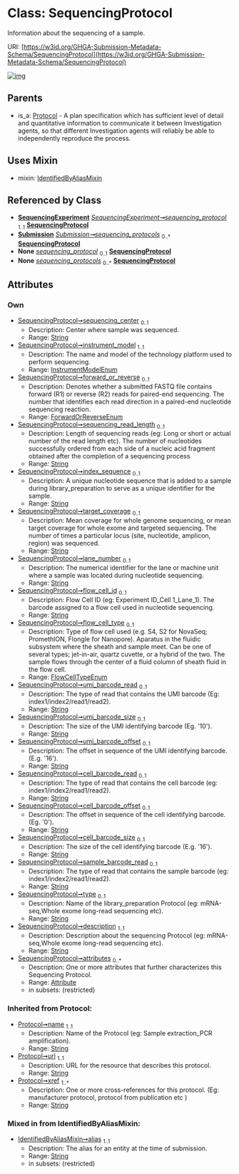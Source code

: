 
# Class: SequencingProtocol


Information about the sequencing of a sample.

URI: [https://w3id.org/GHGA-Submission-Metadata-Schema/SequencingProtocol](https://w3id.org/GHGA-Submission-Metadata-Schema/SequencingProtocol)


[![img](https://yuml.me/diagram/nofunky;dir:TB/class/[Submission],[Attribute]<attributes%200..*-++[SequencingProtocol&#124;sequencing_center:string%20%3F;instrument_model:InstrumentModelEnum;forward_or_reverse:ForwardOrReverseEnum%20%3F;sequencing_read_length:string%20%3F;index_sequence:string%20%3F;target_coverage:string%20%3F;lane_number:string%20%3F;flow_cell_id:string%20%3F;flow_cell_type:FlowCellTypeEnum%20%3F;umi_barcode_read:string%20%3F;umi_barcode_size:string%20%3F;umi_barcode_offset:string%20%3F;cell_barcode_read:string%20%3F;cell_barcode_offset:string%20%3F;cell_barcode_size:string%20%3F;sample_barcode_read:string%20%3F;type:string%20%3F;description:string;alias:string;name(i):string;url(i):string;xref(i):string%20%2B],[SequencingExperiment]-%20sequencing_protocol%201..1>[SequencingProtocol],[Submission]++-%20sequencing_protocols%200..*>[SequencingProtocol],[SequencingExperiment]-%20sequencing_protocol(i)%200..1>[SequencingProtocol],[Submission]-%20sequencing_protocols(i)%200..*>[SequencingProtocol],[SequencingProtocol]uses%20-.->[IdentifiedByAliasMixin],[Protocol]^-[SequencingProtocol],[SequencingExperiment],[Protocol],[IdentifiedByAliasMixin],[Attribute])](https://yuml.me/diagram/nofunky;dir:TB/class/[Submission],[Attribute]<attributes%200..*-++[SequencingProtocol&#124;sequencing_center:string%20%3F;instrument_model:InstrumentModelEnum;forward_or_reverse:ForwardOrReverseEnum%20%3F;sequencing_read_length:string%20%3F;index_sequence:string%20%3F;target_coverage:string%20%3F;lane_number:string%20%3F;flow_cell_id:string%20%3F;flow_cell_type:FlowCellTypeEnum%20%3F;umi_barcode_read:string%20%3F;umi_barcode_size:string%20%3F;umi_barcode_offset:string%20%3F;cell_barcode_read:string%20%3F;cell_barcode_offset:string%20%3F;cell_barcode_size:string%20%3F;sample_barcode_read:string%20%3F;type:string%20%3F;description:string;alias:string;name(i):string;url(i):string;xref(i):string%20%2B],[SequencingExperiment]-%20sequencing_protocol%201..1>[SequencingProtocol],[Submission]++-%20sequencing_protocols%200..*>[SequencingProtocol],[SequencingExperiment]-%20sequencing_protocol(i)%200..1>[SequencingProtocol],[Submission]-%20sequencing_protocols(i)%200..*>[SequencingProtocol],[SequencingProtocol]uses%20-.->[IdentifiedByAliasMixin],[Protocol]^-[SequencingProtocol],[SequencingExperiment],[Protocol],[IdentifiedByAliasMixin],[Attribute])

## Parents

 *  is_a: [Protocol](Protocol.md) - A plan specification which has sufficient level of detail and quantitative information to communicate it between Investigation agents, so that different Investigation agents will reliably be able to independently reproduce the process.

## Uses Mixin

 *  mixin: [IdentifiedByAliasMixin](IdentifiedByAliasMixin.md)

## Referenced by Class

 *  **[SequencingExperiment](SequencingExperiment.md)** *[SequencingExperiment➞sequencing_protocol](SequencingExperiment_sequencing_protocol.md)*  <sub>1..1</sub>  **[SequencingProtocol](SequencingProtocol.md)**
 *  **[Submission](Submission.md)** *[Submission➞sequencing_protocols](Submission_sequencing_protocols.md)*  <sub>0..\*</sub>  **[SequencingProtocol](SequencingProtocol.md)**
 *  **None** *[sequencing_protocol](sequencing_protocol.md)*  <sub>0..1</sub>  **[SequencingProtocol](SequencingProtocol.md)**
 *  **None** *[sequencing_protocols](sequencing_protocols.md)*  <sub>0..\*</sub>  **[SequencingProtocol](SequencingProtocol.md)**

## Attributes


### Own

 * [SequencingProtocol➞sequencing_center](SequencingProtocol_sequencing_center.md)  <sub>0..1</sub>
     * Description: Center where sample was sequenced.
     * Range: [String](types/String.md)
 * [SequencingProtocol➞instrument_model](SequencingProtocol_instrument_model.md)  <sub>1..1</sub>
     * Description: The name and model of the technology platform used to perform sequencing.
     * Range: [InstrumentModelEnum](InstrumentModelEnum.md)
 * [SequencingProtocol➞forward_or_reverse](SequencingProtocol_forward_or_reverse.md)  <sub>0..1</sub>
     * Description: Denotes whether a submitted FASTQ file contains forward (R1) or reverse (R2) reads for paired-end sequencing. The number that identifies each read direction in a paired-end nucleotide sequencing reaction.
     * Range: [ForwardOrReverseEnum](ForwardOrReverseEnum.md)
 * [SequencingProtocol➞sequencing_read_length](SequencingProtocol_sequencing_read_length.md)  <sub>0..1</sub>
     * Description: Length of sequencing reads (eg: Long or short or actual number of the read length etc). The number of nucleotides successfully ordered from each side of a nucleic acid fragment obtained after the completion of a sequencing process
     * Range: [String](types/String.md)
 * [SequencingProtocol➞index_sequence](SequencingProtocol_index_sequence.md)  <sub>0..1</sub>
     * Description: A unique nucleotide sequence that is added to a sample during library_preparation to serve as a unique identifier for the sample.
     * Range: [String](types/String.md)
 * [SequencingProtocol➞target_coverage](SequencingProtocol_target_coverage.md)  <sub>0..1</sub>
     * Description: Mean coverage for whole genome sequencing, or mean target coverage for whole exome and targeted sequencing. The number of times a particular locus (site, nucleotide, amplicon, region) was sequenced.
     * Range: [String](types/String.md)
 * [SequencingProtocol➞lane_number](SequencingProtocol_lane_number.md)  <sub>0..1</sub>
     * Description: The numerical identifier for the lane or machine unit where a sample was located during nucleotide sequencing.
     * Range: [String](types/String.md)
 * [SequencingProtocol➞flow_cell_id](SequencingProtocol_flow_cell_id.md)  <sub>0..1</sub>
     * Description: Flow Cell ID (eg: Experiment ID_Cell 1_Lane_1). The barcode assigned to a flow cell used in nucleotide sequencing.
     * Range: [String](types/String.md)
 * [SequencingProtocol➞flow_cell_type](SequencingProtocol_flow_cell_type.md)  <sub>0..1</sub>
     * Description: Type of flow cell used (e.g. S4, S2 for NovaSeq; PromethION, Flongle for Nanopore). Aparatus in the fluidic subsystem where the sheath and sample meet. Can be one of several types; jet-in-air, quartz cuvette, or a hybrid of the two. The sample flows through the center of a fluid column of sheath fluid in the flow cell.
     * Range: [FlowCellTypeEnum](FlowCellTypeEnum.md)
 * [SequencingProtocol➞umi_barcode_read](SequencingProtocol_umi_barcode_read.md)  <sub>0..1</sub>
     * Description: The type of read that contains the UMI barcode (Eg: index1/index2/read1/read2).
     * Range: [String](types/String.md)
 * [SequencingProtocol➞umi_barcode_size](SequencingProtocol_umi_barcode_size.md)  <sub>0..1</sub>
     * Description: The size of the UMI identifying barcode (Eg. '10').
     * Range: [String](types/String.md)
 * [SequencingProtocol➞umi_barcode_offset](SequencingProtocol_umi_barcode_offset.md)  <sub>0..1</sub>
     * Description: The offset in sequence of the UMI identifying barcode. (E.g. '16').
     * Range: [String](types/String.md)
 * [SequencingProtocol➞cell_barcode_read](SequencingProtocol_cell_barcode_read.md)  <sub>0..1</sub>
     * Description: The type of read that contains the cell barcode (eg: index1/index2/read1/read2).
     * Range: [String](types/String.md)
 * [SequencingProtocol➞cell_barcode_offset](SequencingProtocol_cell_barcode_offset.md)  <sub>0..1</sub>
     * Description: The offset in sequence of the cell identifying barcode. (Eg. '0').
     * Range: [String](types/String.md)
 * [SequencingProtocol➞cell_barcode_size](SequencingProtocol_cell_barcode_size.md)  <sub>0..1</sub>
     * Description: The size of the cell identifying barcode (E.g. '16').
     * Range: [String](types/String.md)
 * [SequencingProtocol➞sample_barcode_read](SequencingProtocol_sample_barcode_read.md)  <sub>0..1</sub>
     * Description: The type of read that contains the sample barcode (eg: index1/index2/read1/read2).
     * Range: [String](types/String.md)
 * [SequencingProtocol➞type](SequencingProtocol_type.md)  <sub>0..1</sub>
     * Description: Name of the library_preparation Protocol (eg: mRNA-seq,Whole exome long-read sequencing etc).
     * Range: [String](types/String.md)
 * [SequencingProtocol➞description](SequencingProtocol_description.md)  <sub>1..1</sub>
     * Description: Description about the sequencing Protocol (eg: mRNA-seq,Whole exome long-read sequencing etc).
     * Range: [String](types/String.md)
 * [SequencingProtocol➞attributes](SequencingProtocol_attributes.md)  <sub>0..\*</sub>
     * Description: One or more attributes that further characterizes this Sequencing Protocol.
     * Range: [Attribute](Attribute.md)
     * in subsets: (restricted)

### Inherited from Protocol:

 * [Protocol➞name](Protocol_name.md)  <sub>1..1</sub>
     * Description: Name of the Protocol (eg: Sample extraction_PCR amplification).
     * Range: [String](types/String.md)
 * [Protocol➞url](Protocol_url.md)  <sub>1..1</sub>
     * Description: URL for the resource that describes this protocol.
     * Range: [String](types/String.md)
 * [Protocol➞xref](Protocol_xref.md)  <sub>1..\*</sub>
     * Description: One or more cross-references for this protocol.  (Eg: manufacturer protocol, protocol from publication etc )
     * Range: [String](types/String.md)

### Mixed in from IdentifiedByAliasMixin:

 * [IdentifiedByAliasMixin➞alias](IdentifiedByAliasMixin_alias.md)  <sub>1..1</sub>
     * Description: The alias for an entity at the time of submission.
     * Range: [String](types/String.md)
     * in subsets: (restricted)

